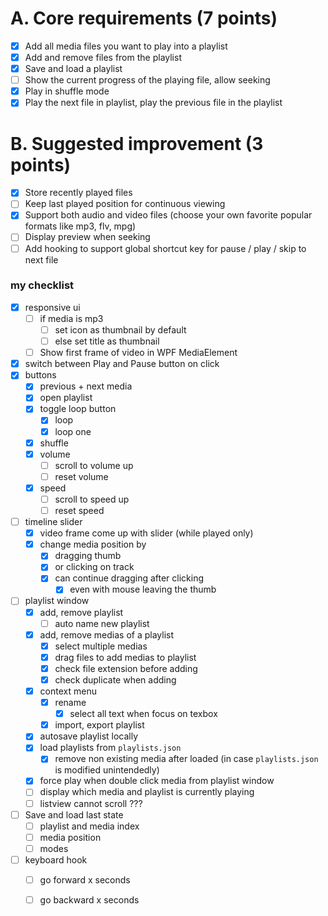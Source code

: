 # A. Core requirements (7 points)

- [x] Add all media files you want to play into a playlist
- [x] Add and remove files from the playlist
- [x] Save and load a playlist
- [ ] Show the current progress of the playing file, allow seeking
- [x] Play in shuffle mode
- [x] Play the next file in playlist, play the previous file in the playlist

# B. Suggested improvement (3 points)

- [x] Store recently played files
- [ ] Keep last played position for continuous viewing
- [x] Support both audio and video files (choose your own favorite popular formats like mp3, flv, mpg)
- [ ] Display preview when seeking
- [ ] Add hooking to support global shortcut key for pause / play / skip to next file

### my checklist

- [x] responsive ui
  - [ ] if media is mp3
    - [ ] set icon as thumbnail by default
    - [ ] else set title as thumbnail
  - [ ] Show first frame of video in WPF MediaElement
  
- [x] switch between Play and Pause button on click
- [x] buttons
  - [x] previous + next media
  - [x] open playlist
  - [x] toggle loop button
    - [x] loop 
    - [x] loop one
  - [x] shuffle
  - [x] volume
    - [ ] scroll to volume up
    - [ ] reset volume
  - [x] speed
    - [ ] scroll to speed up
    - [ ] reset speed
- [ ] timeline slider
  - [x] video frame come up with slider (while played only)
  - [x] change media position by 
    - [x] dragging thumb 
    - [x] or clicking on track
    - [x] can continue dragging after clicking
      - [x] even with mouse leaving the thumb
- [ ] playlist window 
  - [x] add, remove playlist
    - [ ] auto name new playlist 
  - [x] add, remove medias of a playlist
    - [x] select multiple medias
    - [x] drag files to add medias to playlist
    - [x] check file extension before adding
    - [x] check duplicate when adding
  - [x] context menu
    - [x] rename
      - [x] select all text when focus on texbox
    - [x] import, export playlist
  - [x] autosave playlist locally
  - [x] load playlists from `playlists.json`
    - [x] remove non existing media after loaded (in case `playlists.json` is modified unintendedly)
  - [x] force play when double click media from playlist window 
  - [ ] display which media and playlist is currently playing
  - [ ] listview cannot scroll ???
- [ ] Save and load last state
  - [ ] playlist and media index
  - [ ] media position
  - [ ] modes 

- [ ] keyboard hook
  - [ ] go forward x seconds
  - [ ] go backward x seconds


